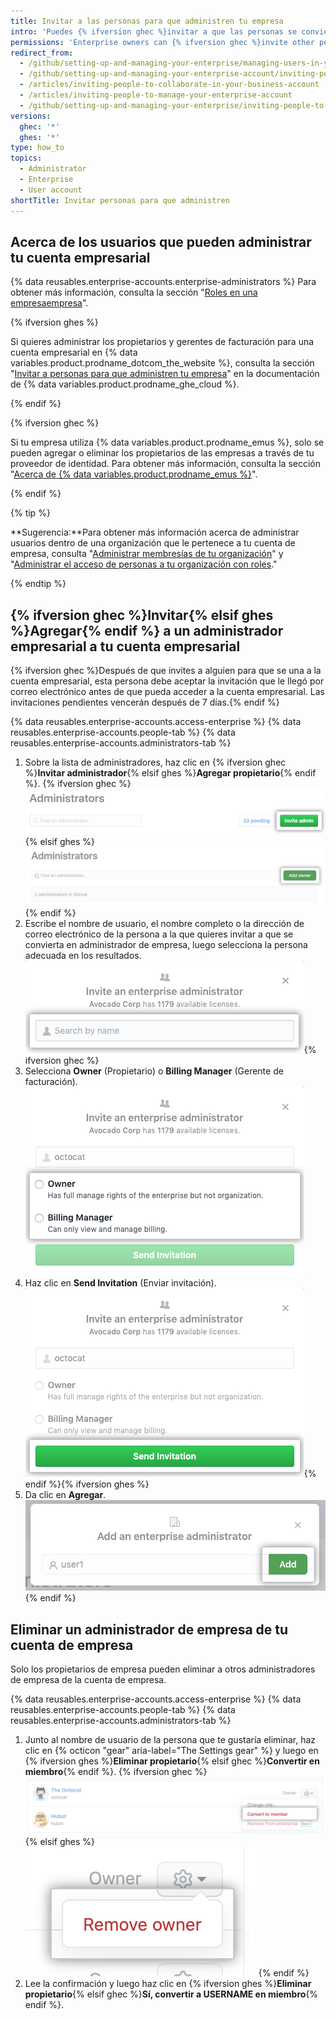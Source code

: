 ```yaml
---
title: Invitar a las personas para que administren tu empresa
intro: 'Puedes {% ifversion ghec %}invitar a que las personas se conviertan en propietarios empresariales o gerentes de facturación para {% elsif ghes %}agregar propietarios empresariales a{% endif %} tu cuenta empresarial. También puedes eliminar a los propietarios empresariales {% ifversion ghec %}o gerentes de facturación {% endif %}que ya no necesiten acceso a la cuenta empresarial.'
permissions: 'Enterprise owners can {% ifversion ghec %}invite other people to become{% elsif ghes %}add{% endif %} additional enterprise administrators.'
redirect_from:
  - /github/setting-up-and-managing-your-enterprise/managing-users-in-your-enterprise/inviting-people-to-manage-your-enterprise
  - /github/setting-up-and-managing-your-enterprise-account/inviting-people-to-manage-your-enterprise-account
  - /articles/inviting-people-to-collaborate-in-your-business-account
  - /articles/inviting-people-to-manage-your-enterprise-account
  - /github/setting-up-and-managing-your-enterprise/inviting-people-to-manage-your-enterprise
versions:
  ghec: '*'
  ghes: '*'
type: how_to
topics:
  - Administrator
  - Enterprise
  - User account
shortTitle: Invitar personas para que administren
---
```


## Acerca de los usuarios que pueden administrar tu cuenta empresarial

{% data reusables.enterprise-accounts.enterprise-administrators %} Para obtener más información, consulta la sección "[Roles en una empresaempresa](/admin/user-management/managing-users-in-your-enterprise/roles-in-an-enterprise)".

{% ifversion ghes %}

Si quieres administrar los propietarios y gerentes de facturación para una cuenta empresarial en {% data variables.product.prodname_dotcom_the_website %}, consulta la sección "[Invitar a personas para que administren tu empresa](/enterprise-cloud@latest/admin/user-management/managing-users-in-your-enterprise/inviting-people-to-manage-your-enterprise)" en la documentación de {% data variables.product.prodname_ghe_cloud %}.

{% endif %}

{% ifversion ghec %}

Si tu empresa utiliza {% data variables.product.prodname_emus %}, solo se pueden agregar o eliminar los propietarios de las empresas a través de tu proveedor de identidad. Para obtener más información, consulta la sección "[Acerca de {% data variables.product.prodname_emus %}](/enterprise-cloud@latest/admin/authentication/managing-your-enterprise-users-with-your-identity-provider/about-enterprise-managed-users)".

{% endif %}

{% tip %}

**Sugerencia:**Para obtener más información acerca de administrar usuarios dentro de una organización que le pertenece a tu cuenta de empresa, consulta "[Administrar membresías de tu organización](/articles/managing-membership-in-your-organization)" y "[Administrar el acceso de personas a tu organización con roles](/articles/managing-peoples-access-to-your-organization-with-roles)."

{% endtip %}

## {% ifversion ghec %}Invitar{% elsif ghes %}Agregar{% endif %} a un administrador empresarial a tu cuenta empresarial

{% ifversion ghec %}Después de que invites a alguien para que se una a la cuenta empresarial, esta persona debe aceptar la invitación que le llegó por correo electrónico antes de que pueda acceder a la cuenta empresarial. Las invitaciones pendientes vencerán después de 7 días.{% endif %}

{% data reusables.enterprise-accounts.access-enterprise %}
{% data reusables.enterprise-accounts.people-tab %}
{% data reusables.enterprise-accounts.administrators-tab %}
1. Sobre la lista de administradores, haz clic en {% ifversion ghec %}**Invitar administrador**{% elsif ghes %}**Agregar propietario**{% endif %}.
  {% ifversion ghec %}
  ![botón de "invitar administrador" sobre la lista de propietarios empresariales](/assets/images/help/business-accounts/invite-admin-button.png)
  {% elsif ghes %}
  ![Botón de "Agregar propietario" sobre la lista de propietarios empresariales](/assets/images/help/business-accounts/add-owner-button.png)
  {% endif %}
1. Escribe el nombre de usuario, el nombre completo o la dirección de correo electrónico de la persona a la que quieres invitar a que se convierta en administrador de empresa, luego selecciona la persona adecuada en los resultados. ![Modal box with field to type a person's username, full name, or email address, and Invite button](/assets/images/help/business-accounts/invite-admins-modal-button.png){% ifversion ghec %}
1. Selecciona **Owner** (Propietario) o **Billing Manager** (Gerente de facturación). ![Casilla modal con opciones de roles](/assets/images/help/business-accounts/invite-admins-roles.png)
1. Haz clic en **Send Invitation** (Enviar invitación). ![Send invitation button](/assets/images/help/business-accounts/invite-admins-send-invitation.png){% endif %}{% ifversion ghes %}
1. Da clic en **Agregar**. !["Add" button](/assets/images/help/business-accounts/add-administrator-add-button.png){% endif %}

## Eliminar un administrador de empresa de tu cuenta de empresa

Solo los propietarios de empresa pueden eliminar a otros administradores de empresa de la cuenta de empresa.

{% data reusables.enterprise-accounts.access-enterprise %}
{% data reusables.enterprise-accounts.people-tab %}
{% data reusables.enterprise-accounts.administrators-tab %}
1. Junto al nombre de usuario de la persona que te gustaría eliminar, haz clic en {% octicon "gear" aria-label="The Settings gear" %} y luego en {% ifversion ghes %}**Eliminar propietario**{% elsif ghec %}**Convertir en miembro**{% endif %}.
  {% ifversion ghec %}
  ![Parámetros con opción del menú para eliminar un administrador de empresa](/assets/images/help/business-accounts/remove-admin.png)
  {% elsif ghes %}
  ![Parámetros con opción del menú para eliminar un administrador de empresa](/assets/images/help/business-accounts/ghes-remove-owner.png)
  {% endif %}
1. Lee la confirmación y luego haz clic en {% ifversion ghes %}**Eliminar propietario**{% elsif ghec %}**Sí, convertir a USERNAME en miembro**{% endif %}.
